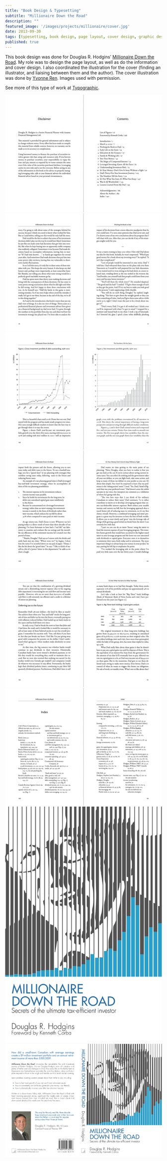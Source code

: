 ```yaml
---
title: "Book Design & Typesetting"
subtitle: "Millionaire Down the Road" 
description: ""
featured_image: '/images/projects/millionaire/cover.jpg'
date: 2013-09-30
tags: [typesetting, book design, page layout, cover design, graphic design]
published: true
---
```


This book design was done for Douglas R. Hodgins’ [Millionaire Down the Road](http://millionairedowntheroad.com).
My role was to design the page layout, as well as do the information and cover design.
I also coordinated the illustration for the cover (finding an illustrator, and liaising between them and the author).
The cover illustration was done by [Yvonne Ren](mailto:ren.yvonne@gmail.com).
Images used with permission.

See more of this type of work at [Typographic](http://typographic.ca).

<div class="gallery" data-columns="1">
  <img src="/images/projects/millionaire/mdtr-toc.png">
  <img src="/images/projects/millionaire/mdtr-bodycopy.png">
  <img src="/images/projects/millionaire/mdtr-graphs.png">
  <img src="/images/projects/millionaire/mdtr-txtwithnumberedlist.png">
  <img src="/images/projects/millionaire/mdtr-table-midtexthead.png">
  <img src="/images/projects/millionaire/mdtr-index.png">
  <img src="/images/projects/millionaire/cover.jpg">
  <img src="/images/projects/millionaire/backcover.jpg">
</div>

